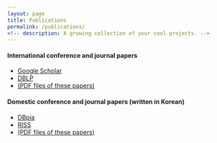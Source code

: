 ```yaml
---
layout: page
title: Publications
permalink: /publications/
<!-- description: A growing collection of your cool projects. -->
---
```


#### International conference and journal papers ####  
  * <a class="page-link" href="https://scholar.google.co.kr/citations?user=AXlXg2AAAAAJ"> Google Scholar </a>
  * <a class="page-link" href="https://dblp.dagstuhl.de/pers/hd/h/Hong:Shin"> DBLP </a>
  * <a class="page-link" href="https://github.com/hongshin/publications"> (PDF files of these papers) </a>
    
#### Domestic conference and journal papers (written in Korean) ####
  * <a class="page-link" href="http://www.dbpia.co.kr/Author/AuthorInfo?arcId=&ancId=712724"> DBpia </a>
  * <a class="page-link" href="http://www.riss.kr/search/Search.do?detailSearch=true&searchGubun=true&queryText=znCreator,+%ED%99%8D%EC%8B%A0+%28+Hong+Shin+%29&colName=re_a_kor"> RISS </a>
  * <a class="page-link" href="https://github.com/hongshin/publications/korean"> (PDF files of these papers) </a>
